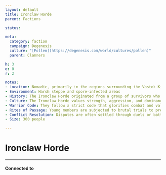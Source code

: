 ```yaml
---
layout: default
title: Ironclaw Horde
parent: Factions

status:

meta:
  category: faction
  campaign: Degenesis
  culture: "[Pollen](https://degenesis.com/world/cultures/pollen)"
  parent: Clanners

h: 3
e: 0
r: 2

notes:
- Location: Nomadic, primarily in the regions surrounding the Vostok Kin territory
- Environment: Harsh steppe and spore-infected areas
- History: The Ironclaw Horde originated from a group of survivors who embraced a harsh, survival-of-the-fittest philosophy. They roamed the land, taking what they needed by force and growing stronger through conquest.
- Culture: The Ironclaw Horde values strength, aggression, and dominance. Their society is built on the idea that only the strong survive, and their leaders are chosen based on combat prowess and ruthlessness.
- Warrior Code: They follow a strict code that glorifies combat and valour in battle. Warriors earn their status through feats of strength and brutality.
- Rites of Passage: Young members are subjected to brutal trials to prove their worth. Only those who survive and excel are fully accepted into the clan.
- Conflict Resolution: Disputes are often settled through duels or battles, with the winner gaining authority.
- Size: 300 people

---
```

# Ironclaw Horde



---
#### Connected to

<!-- QueryToSerialize: LIST without ID "["+ title + "](https://terra-campaigns.github.io/"+ regexreplace(file.path, ".md", "") + ")" + ", from " + regexreplace(file.folder, "degenesis/", "") FROM ([[]]) OR outgoing([[]]) SORT file.folder DESC -->

